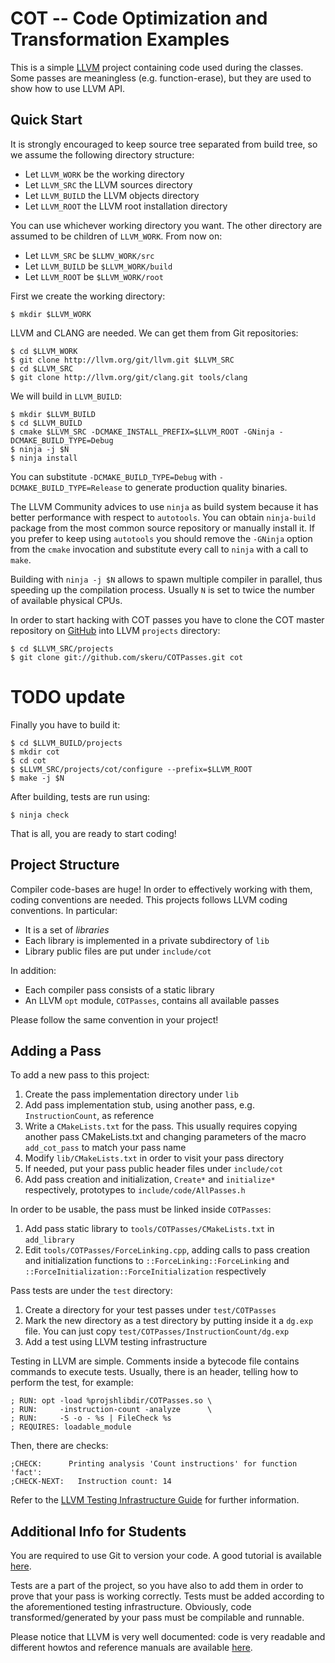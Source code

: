 
COT -- Code Optimization and Transformation Examples
====================================================

This is a simple [LLVM][www/llvm] project containing code used during the
classes. Some passes are meaningless (e.g. function-erase), but they are used to
show how to use LLVM API.

Quick Start
-----------

It is strongly encouraged to keep source tree separated from build tree, so we
assume the following directory structure:

* Let `LLVM_WORK` be the working directory
* Let `LLVM_SRC` the LLVM sources directory
* Let `LLVM_BUILD` the LLVM objects directory
* Let `LLVM_ROOT` the LLVM root installation directory

You can use whichever working directory you want. The other directory are
assumed to be children of `LLVM_WORK`. From now on:

* Let `LLVM_SRC` be `$LLMV_WORK/src`
* Let `LLVM_BUILD` be `$LLVM_WORK/build`
* Let `LLVM_ROOT` be `$LLVM_WORK/root`

First we create the working directory:

    $ mkdir $LLVM_WORK

LLVM and CLANG are needed. We can get them from Git repositories:

    $ cd $LLVM_WORK
    $ git clone http://llvm.org/git/llvm.git $LLVM_SRC
    $ cd $LLVM_SRC
    $ git clone http://llvm.org/git/clang.git tools/clang

We will build in `LLVM_BUILD`:

    $ mkdir $LLVM_BUILD
    $ cd $LLVM_BUILD
    $ cmake $LLVM_SRC -DCMAKE_INSTALL_PREFIX=$LLVM_ROOT -GNinja -DCMAKE_BUILD_TYPE=Debug
    $ ninja -j $N
    $ ninja install

You can substitute `-DCMAKE_BUILD_TYPE=Debug` with `-DCMAKE_BUILD_TYPE=Release`
to generate production quality binaries.

The LLVM Community advices to use `ninja` as build system because it has better
performance with respect to `autotools`. You can obtain `ninja-build` package
from the most common source repository or manually install it.
If you prefer to keep using `autotools` you should remove the `-GNinja` option
from the `cmake` invocation and substitute every call to `ninja` with a call to
`make`.

Building with `ninja -j $N` allows to spawn multiple compiler in parallel, thus
speeding up the compilation process. Usually `N` is set to twice the number of
available physical CPUs.

In order to start hacking with COT passes you have to clone the COT master
repository on [GitHub][www/cotRepository] into LLVM `projects` directory:

    $ cd $LLVM_SRC/projects
    $ git clone git://github.com/skeru/COTPasses.git cot

# TODO update
Finally you have to build it:

    $ cd $LLVM_BUILD/projects
    $ mkdir cot
    $ cd cot
    $ $LLVM_SRC/projects/cot/configure --prefix=$LLVM_ROOT
    $ make -j $N

After building, tests are run using:

    $ ninja check

That is all, you are ready to start coding!

Project Structure
-----------------

Compiler code-bases are huge! In order to effectively working with them, coding
conventions are needed. This projects follows LLVM coding conventions. In
particular:

* It is a set of _libraries_
* Each library is implemented in a private subdirectory of `lib`
* Library public files are put under `include/cot`

In addition:

* Each compiler pass consists of a static library
* An LLVM `opt` module, `COTPasses`, contains all available passes

Please follow the same convention in your project!

Adding a Pass
-------------

To add a new pass to this project:

1. Create the pass implementation directory under `lib`
2. Add pass implementation stub, using another pass, e.g. `InstructionCount`, as
   reference
3. Write a `CMakeLists.txt` for the pass.
   This usually requires copying another pass CMakeLists.txt and changing
   parameters of the macro `add_cot_pass` to match your pass name
4. Modify `lib/CMakeLists.txt` in order to visit your pass directory
5. If needed, put your pass public header files under `include/cot`
6. Add pass creation and initialization, `Create*` and `initialize*`
   respectively, prototypes to `include/code/AllPasses.h`

In order to be usable, the pass must be linked inside `COTPasses`:

1. Add pass static library to `tools/COTPasses/CMakeLists.txt` in `add_library`
2. Edit `tools/COTPasses/ForceLinking.cpp`, adding calls to pass creation and
   initialization functions to `::ForceLinking::ForceLinking` and
   `::ForceInitialization::ForceInitialization` respectively

Pass tests are under the `test` directory:

1. Create a directory for your test passes under `test/COTPasses`
2. Mark the new directory as a test directory by putting inside it a `dg.exp`
   file. You can just copy `test/COTPasses/InstructionCount/dg.exp`
3. Add a test using LLVM testing infrastructure

Testing in LLVM are simple. Comments inside a bytecode file contains commands to
execute tests. Usually, there is an header, telling how to perform the test, for
example:

    ; RUN: opt -load %projshlibdir/COTPasses.so \
    ; RUN:     -instruction-count -analyze      \
    ; RUN:     -S -o - %s | FileCheck %s
    ; REQUIRES: loadable_module

Then, there are checks:

    ;CHECK:      Printing analysis 'Count instructions' for function 'fact':
    ;CHECK-NEXT:   Instruction count: 14

Refer to the [LLVM Testing Infrastructure Guide][www/llvmTest] for further
information.

Additional Info for Students
----------------------------

You are required to use Git to version your code. A good tutorial is available
[here][www/proGit].

Tests are a part of the project, so you have also to add them in order to prove
that your pass is working correctly. Tests must be added according to the
aforementioned testing infrastructure. Obviously, code transformed/generated by
your pass must be compilable and runnable.

Please notice that LLVM is very well documented: code is very readable and
different howtos and reference manuals are available [here][www/llvmDoc].

[www/llvm]:          http://www.llvm.org
[www/llvmDoc]:       http://llvm.org/releases/4.0/docs/index.html
[www/llvmTest]:      http://llvm.org/releases/4.0/docs/TestingGuide.html
[www/proGit]:        http://progit.org/book
[www/cotRepository]: https://github.com/skeru/COTPasses
